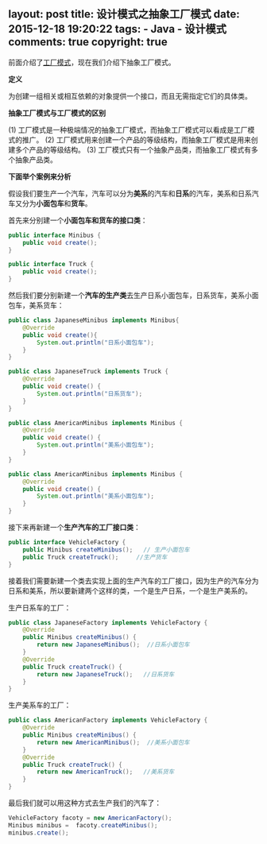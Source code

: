 layout: post
title: 设计模式之抽象工厂模式
date: 2015-12-18 19:20:22
tags: 
	- Java
	- 设计模式
comments: true
copyright: true
---

前面介绍了[工厂模式](../../../../2015/12/17/introduction-of-Factory/)，现在我们介绍下抽象工厂模式。

**定义** 

为创建一组相关或相互依赖的对象提供一个接口，而且无需指定它们的具体类。

**抽象工厂模式与工厂模式的区别**

(1) 工厂模式是一种极端情况的抽象工厂模式，而抽象工厂模式可以看成是工厂模式的推广。
(2) 工厂模式用来创建一个产品的等级结构，而抽象工厂模式是用来创建多个产品的等级结构。
(3) 工厂模式只有一个抽象产品类，而抽象工厂模式有多个抽象产品类。
<!--more-->

**下面举个案例来分析**

假设我们要生产一个汽车，汽车可以分为**美系**的汽车和**日系**的汽车，美系和日系汽车又分为**小面包车**和**货车**。

首先来分别建一个**小面包车和货车的接口类**：
```java
public interface Minibus {
	public void create();
}
```

```java
public interface Truck {
	public void create();
}
```
然后我们要分别新建一个**汽车的生产类**去生产日系小面包车，日系货车，美系小面包车，美系货车：

```java
public class JapaneseMinibus implements Minibus{
	@Override
	public void create(){
		System.out.println("日系小面包车");
	}
}
```

```java
public class JapaneseTruck implements Truck {
	@Override
	public void create() {
		System.out.println("日系货车");
	}
}
```

```java
public class AmericanMinibus implements Minibus {
	@Override
	public void create() {
		System.out.println("美系小面包车");
	}
}
```

```java
public class AmericanMinibus implements Minibus {
	@Override
	public void create() {
		System.out.println("美系小面包车");
	}
}
```

接下来再新建一个**生产汽车的工厂接口类**：
```java
public interface VehicleFactory {
	public Minibus createMinibus();   // 生产小面包车
	public Truck createTruck();     //生产货车
}
```

接着我们需要新建一个类去实现上面的生产汽车的工厂接口，因为生产的汽车分为日系和美系，所以要新建两个这样的类，一个是生产日系，一个是生产美系的。

生产日系车的工厂：
```java
public class JapaneseFactory implements VehicleFactory {
	@Override
	public Minibus createMinibus() {
		return new JapaneseMinibus();  //日系小面包车
	}
	@Override
	public Truck createTruck() {
		return new JapaneseTruck();   //日系货车
	}
}
```

生产美系车的工厂：

```java
public class AmericanFactory implements VehicleFactory {
	@Override
	public Minibus createMinibus() {
		return new AmericanMinibus();  //美系小面包车
	}
	@Override
	public Truck createTruck() {
		return new AmericanTruck();   //美系货车
	}
}
```

最后我们就可以用这种方式去生产我们的汽车了：
```java
VehicleFactory facoty = new AmericanFactory();
Minibus minibus =  facoty.createMinibus();
minibus.create();
```